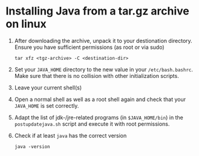 # Installing Java from a tar.gz archive on linux

1. After downloading the archive, unpack it to your destionation directory. Ensure you have sufficient permissions (as root or via sudo)

   `tar xfz <tgz-archive> -C <destination-dir>`
2. Set your `JAVA_HOME` directory to the new value in your `/etc/bash.bashrc`. Make sure that there is no collision with other initialization scripts.
3. Leave your current shell(s)
4. Open a normal shell as well as a root shell again and check that your `JAVA_HOME` is set correctly.
5. Adapt the list of jdk-/jre-related programs (in `$JAVA_HOME/bin`) in the `postupdatejava.sh` script and execute it with root permissions.
6. Check if at least `java` has the correct version

   `java -version`
